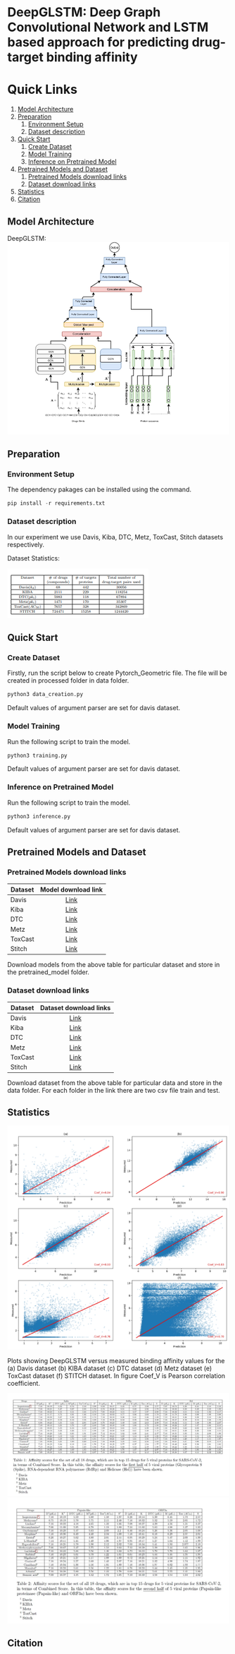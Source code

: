 # DeepGLSTM: Deep Graph Convolutional Network and LSTM based approach for predicting drug-target binding affinity
# Quick Links
1. [Model Architecture](#Model-Architecture)
2. [Preparation](#prepration)
   1. [Environment Setup](#env-setup)
   2. [Dataset description](#dataset)
3. [Quick Start](#start)
   1. [Create Dataset](#create-dataset)
   2. [Model Training](#model-tra)
   3. [Inference on Pretrained Model](#Inf-pre)
4. [Pretrained Models and Dataset](#premod-data)
   1. [Pretrained Models download links](#P-down)
   2. [Dataset download links](#data-down)
5. [Statistics](#stats)
6. [Citation](#cite)


## Model Architecture <a name="Model-Architecture"></a>
DeepGLSTM:
![alt text](https://github.com/MLlab4CS/DeepGLSTM/blob/main/images/architecture.jpg "DeepGLSTM")

## Preparation <a name="prepration"></a>
### Environment Setup <a name="env-setup"></a>
The dependency pakages can be installed using the command.
```python
pip install -r requirements.txt
```
### Dataset description <a name="dataset"></a>
In our experiment we use Davis, Kiba, DTC, Metz, ToxCast, Stitch datasets respectively.

Dataset Statistics:

![alt text](https://github.com/MLlab4CS/DeepGLSTM/blob/main/images/dataset_statistics.png "Dataset statistics")

## Quick Start <a name="model-tra"></a>
### Create Dataset <a name="create-dataset"></a>
Firstly, run the script below to create Pytorch_Geometric file. The file will be created in processed folder in data folder.
```python
python3 data_creation.py 
```
Default values of argument parser are set for davis dataset.
### Model Training  <a name="model-tra"></a>
Run the following script to train the model.
```python
python3 training.py 
```
Default values of argument parser are set for davis dataset.
### Inference on Pretrained Model  <a name="Inf-pre"></a>
Run the following script to train the model.
```python
python3 inference.py 
```
Default values of argument parser are set for davis dataset.

## Pretrained Models and Dataset <a name="premod-data"></a>
### Pretrained Models download links <a name="P-down"></a>
| Dataset   | Model download link |
| --------- | :------------------:|
| Davis     | [Link](https://drive.google.com/file/d/1-lzd2Hq5bidsdJI8gGvfIducHDwL_PLd/view?usp=sharing) |
| Kiba      | [Link](https://drive.google.com/file/d/1buwSFWxmyBOLSdJ9BiMOa8E-GvMGJnar/view?usp=sharing) |
| DTC       | [Link](https://drive.google.com/file/d/1Pam_irCkpKsvNGIdJM8rC9r79u6o5Q7t/view?usp=sharing) |
| Metz      | [Link](https://drive.google.com/file/d/1X4qhc-9zmwiGPB_83NFgTiA-cOUStQeJ/view?usp=sharing) |
| ToxCast   | [Link](https://drive.google.com/file/d/1r4y-a7rhfcYjvWLBwRqW5ckfeewHNH_9/view?usp=sharing) |
| Stitch    | [Link](https://drive.google.com/file/d/1JwIhSrSRUR1CEEZc6kIlNiphPHa47_x9/view?usp=sharing) |

Download models from the above table for particular dataset and store in the pretrained_model folder.

### Dataset download links <a name="P-down"></a>
| Dataset   | Dataset download links |
| --------- | :------------------:|
| Davis     |[Link](https://drive.google.com/drive/folders/17ZmLlkUBqz8f3nVJQebLDDo90JYrelA2?usp=sharing)|
| Kiba      |[Link](https://drive.google.com/drive/folders/1vqRSVzwF97UISUZDlF2oeg0K3Rw7jVkS?usp=sharing)|
| DTC       |[Link](https://drive.google.com/drive/folders/1or9YSjw-LXIUy4ch8ZtAmf7Wl5IEDMjn?usp=sharing)|
| Metz      |[Link](https://drive.google.com/drive/folders/1LZI1GJzsXvLiOKlJVzsawrITQ9fuQl27?usp=sharing)|
| ToxCast   |[Link](https://drive.google.com/drive/folders/1L9i8h5jMaIuzF1rXBaJFXMqlWVXvSoDo?usp=sharing)|
| Stitch    |[Link](https://drive.google.com/drive/folders/1tC8gHn-sIINuEiGbgY8zSMYIJydgmkzE?usp=sharing)|

Download dataset from the above table for particular data and store in the data folder. For each folder in the link there are two csv file train and test.

## Statistics <a name="stats"></a>

![alt text](https://github.com/MLlab4CS/DeepGLSTM/blob/main/images/Full_fig%20.jpg "Full_fig")

Plots showing DeepGLSTM versus measured binding affinity values for the (a)  Davis dataset (b) KIBA dataset (c) DTC dataset (d) Metz dataset (e) ToxCast dataset (f) STITCH dataset. In figure Coef_V is Pearson correlation coefficient.

![alt text](https://github.com/MLlab4CS/DeepGLSTM/blob/main/images/Sup_table.jpeg "Sup_1")
![alt text](https://github.com/MLlab4CS/DeepGLSTM/blob/main/images/sup_table2.jpeg "Sup_2")

## Citation  <a name="cite"></a>
